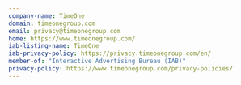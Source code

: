 ```yaml
---
company-name: TimeOne
domain: timeonegroup.com
email: privacy@timeonegroup.com
home: https://www.timeonegroup.com/
iab-listing-name: TimeOne
iab-privacy-policy: https://privacy.timeonegroup.com/en/
member-of: "Interactive Advertising Bureau (IAB)"
privacy-policy: https://www.timeonegroup.com/privacy-policies/
---
```




